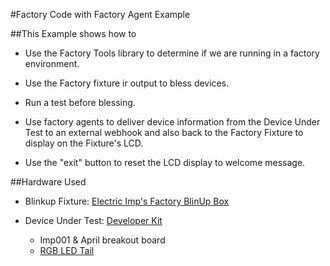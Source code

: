 #Factory Code with Factory Agent Example

##This Example shows how to
* Use the Factory Tools library to determine if we are running in a factory environment.

* Use the Factory fixture ir output to bless devices.

* Run a test before blessing.

* Use factory agents to deliver device information from the Device Under Test to an external webhook and also back to the Factory Fixture to display on the Fixture's LCD.

* Use the "exit" button to reset the LCD display to welcome message.

##Hardware Used
* Blinkup Fixture:
[Electric Imp's Factory BlinUp Box](https://electricimp.com/docs/manufacturing/factoryblinkupbox/)

* Device Under Test:
[Developer Kit](http://www.amazon.com/WiFi-Environmental-Sensor-LED-kit/dp/B00ZQ4D1TM/)
  * Imp001 & April breakout board
  * [RGB LED Tail](https://electricimp.com/docs/tails/ws2812/)
